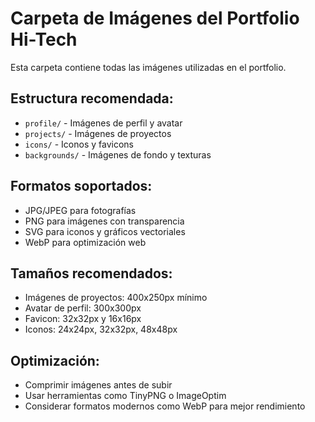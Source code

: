 # Carpeta de Imágenes del Portfolio Hi-Tech

Esta carpeta contiene todas las imágenes utilizadas en el portfolio.

## Estructura recomendada:

- `profile/` - Imágenes de perfil y avatar
- `projects/` - Imágenes de proyectos
- `icons/` - Iconos y favicons
- `backgrounds/` - Imágenes de fondo y texturas

## Formatos soportados:
- JPG/JPEG para fotografías
- PNG para imágenes con transparencia
- SVG para iconos y gráficos vectoriales
- WebP para optimización web

## Tamaños recomendados:
- Imágenes de proyectos: 400x250px mínimo
- Avatar de perfil: 300x300px
- Favicon: 32x32px y 16x16px
- Iconos: 24x24px, 32x32px, 48x48px

## Optimización:
- Comprimir imágenes antes de subir
- Usar herramientas como TinyPNG o ImageOptim
- Considerar formatos modernos como WebP para mejor rendimiento
